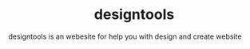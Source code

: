<h1 align="center">designtools</h1>

designtools is an webesite for help you with design and create website
